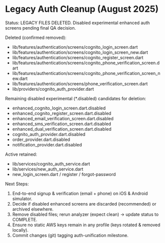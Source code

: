 # Legacy Auth Cleanup (August 2025)

Status: LEGACY FILES DELETED. Disabled experimental enhanced auth screens pending final QA decision.

Deleted (confirmed removed):

- lib/features/authentication/screens/cognito_login_screen.dart
- lib/features/authentication/screens/cognito_login_screen_new.dart
- lib/features/authentication/screens/cognito_register_screen.dart
- lib/features/authentication/screens/cognito_phone_verification_screen.dart
- lib/features/authentication/screens/cognito_phone_verification_screen_new.dart
- lib/features/authentication/screens/phone_verification_screen.dart
- lib/providers/cognito_auth_provider.dart

Remaining disabled experimental (*.disabled) candidates for deletion:

- enhanced_cognito_login_screen.dart.disabled
- enhanced_cognito_register_screen.dart.disabled
- enhanced_email_verification_screen.dart.disabled
- enhanced_sms_verification_screen.dart.disabled
- enhanced_dual_verification_screen.dart.disabled
- cognito_auth_provider.dart.disabled
- order_provider.dart.disabled
- notification_provider.dart.disabled

Active retained:

- lib/services/cognito_auth_service.dart
- lib/services/new_auth_service.dart
- new_login_screen.dart / register / forgot-password

Next Steps:

1. End-to-end signup & verification (email + phone) on iOS & Android simulator.
2. Decide if disabled enhanced screens are discarded (recommended) or archived elsewhere.
3. Remove disabled files; rerun analyzer (expect clean) -> update status to COMPLETE.
4. Ensure no static AWS keys remain in any profile (keys rotated & removed locally).
5. Commit changes (git) tagging auth-unification milestone.
